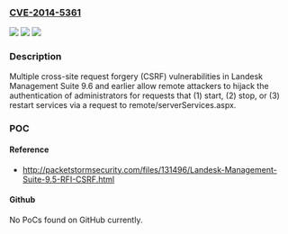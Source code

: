 ### [CVE-2014-5361](https://cve.mitre.org/cgi-bin/cvename.cgi?name=CVE-2014-5361)
![](https://img.shields.io/static/v1?label=Product&message=n%2Fa&color=blue)
![](https://img.shields.io/static/v1?label=Version&message=n%2Fa&color=blue)
![](https://img.shields.io/static/v1?label=Vulnerability&message=n%2Fa&color=brighgreen)

### Description

Multiple cross-site request forgery (CSRF) vulnerabilities in Landesk Management Suite 9.6 and earlier allow remote attackers to hijack the authentication of administrators for requests that (1) start, (2) stop, or (3) restart services via a request to remote/serverServices.aspx.

### POC

#### Reference
- http://packetstormsecurity.com/files/131496/Landesk-Management-Suite-9.5-RFI-CSRF.html

#### Github
No PoCs found on GitHub currently.

